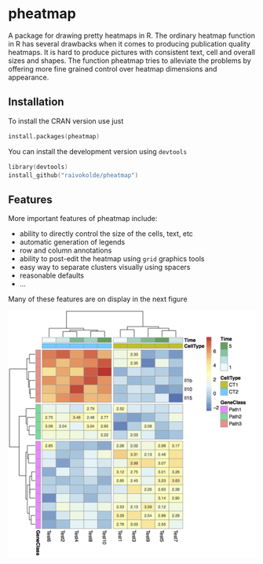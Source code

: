 pheatmap
========

A package for drawing pretty heatmaps in R. The ordinary heatmap function in R has several drawbacks when it comes to producing publication quality heatmaps. It is hard to produce pictures with consistent text, cell and overall sizes and shapes. The function pheatmap tries to alleviate the problems by offering more fine grained control over heatmap dimensions and appearance.

## Installation

To install the CRAN version use just 
```S
install.packages(pheatmap)
```
You can install the development version using `devtools`
```S
library(devtools)
install_github("raivokolde/pheatmap")
```

## Features
More important features of pheatmap include:
 * ability to directly control the size of the cells, text, etc
 * automatic generation of legends
 * row and column annotations
 * ability to post-edit the heatmap using `grid` graphics tools
 * easy way to separate clusters visually using spacers
 * reasonable defaults
 * ...

Many of these features are on display in the next figure

![pheatmap_example](./30b70a76-c59f-11e5-8fdb-aab0fda50726.png)
